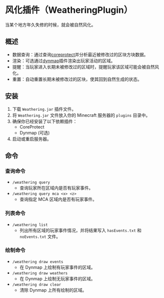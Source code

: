 # 风化插件（WeatheringPlugin）
当某个地方年久失修的时候，就会被自然风化。

## 概述
* 数据查询：通过查询[coreprotect](https://dev.bukkit.org/projects/coreprotect)并分析最近被修改过的区块方块数据。
* 渲染：可选通过[dynmap](https://www.spigotmc.org/resources/dynmap%C2%AE.274/)插件渲染出玩家活动的区域。
* 提醒：当玩家进入长期未被修改过的区域时，提醒玩家该区域可能会被自然风化。
* 重置：自动重置长期未被修改过的区块，使其回到自然生成的状态。

## 安装
1. 下载 `Weathering.jar` 插件文件。
2. 将 `Weathering.jar` 文件放入你的 Minecraft 服务器的 `plugins` 目录中。
3. 确保你已经安装了以下依赖插件：
    - CoreProtect
    - Dynmap (可选)
4. 启动或重启服务器。

## 命令
### 查询命令
- `/weathering query`
    - 查询玩家所在区域内是否有玩家事件。
- `/weathering query mca <x> <z>`
    - 查询指定 MCA 区域内是否有玩家事件。

### 列表命令
- `/weathering list`
    - 列出所有区域的玩家事件情况，并将结果写入 `hasEvents.txt` 和 `noEvents.txt` 文件。

### 绘制命令
- `/weathering draw events`
    - 在 Dynmap 上绘制有玩家事件的区域。
- `/weathering draw weathers`
    - 在 Dynmap 上绘制无玩家事件的区域。
- `/weathering draw clear`
    - 清除 Dynmap 上所有绘制的区域。